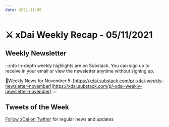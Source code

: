 ```yaml
---
date: 2021-11-05
---
```


# ⚔️ xDai Weekly Recap - 05/11/2021

## Weekly Newsletter <a href="#weekly-newsletter" id="weekly-newsletter"></a>

:::info
In-depth weekly highlights are on Substack. You can sign up to receive in your email or view the newsletter anytime without signing up.

📰Weekly News for November 5: [https://xdai.substack.com/p/-xdai-weekly-newsletter-november](https://xdai.substack.com/p/-xdai-weekly-newsletter-november)
:::

## Tweets of the Week <a href="#tweets-of-the-week" id="tweets-of-the-week"></a>

​[Follow xDai on Twitter](https://twitter.com/xdaichain) for regular news and updates
